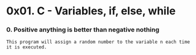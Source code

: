 # 0x01. C - Variables, if, else, while

### 0. Positive anything is better than negative nothing
	This program will assign a random number to the variable n each time it is executed.
